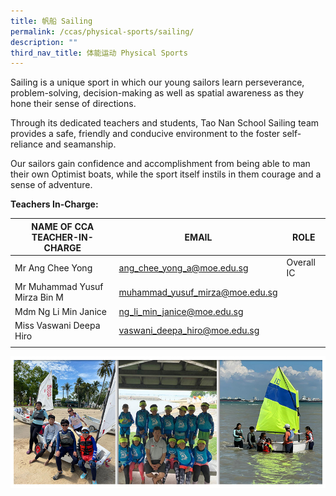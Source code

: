 ```yaml
---
title: 帆船 Sailing
permalink: /ccas/physical-sports/sailing/
description: ""
third_nav_title: 体能运动 Physical Sports
---
```

Sailing is a unique sport in which our young sailors learn perseverance, problem-solving, decision-making as well as spatial awareness as they hone their sense of directions.

Through its dedicated teachers and students, Tao Nan School Sailing team provides a safe, friendly and conducive environment to the foster self-reliance and seamanship.

Our sailors gain confidence and accomplishment from being able to man their own Optimist boats, while the sport itself instils in them courage and a sense of adventure.

**Teachers In-Charge:**

| NAME OF CCA<br>TEACHER-IN-CHARGE | EMAIL | ROLE |
|---|---|---|
| Mr Ang Chee Yong | ang_chee_yong_a@moe.edu.sg | Overall IC |
| Mr Muhammad Yusuf Mirza Bin M | muhammad_yusuf_mirza@moe.edu.sg |   |
| Mdm Ng Li Min Janice | ng_li_min_janice@moe.edu.sg |   |
| Miss Vaswani Deepa Hiro | vaswani_deepa_hiro@moe.edu.sg |  |
| | | |

![](/images/CCAs_sailing_2021.jpg)
